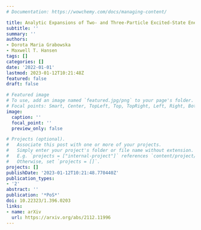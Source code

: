 ```yaml
---
# Documentation: https://wowchemy.com/docs/managing-content/

title: Analytic Expansions of Two- and Three-Particle Excited-State Energies
subtitle: ''
summary: ''
authors:
- Dorota Maria Grabowska
- Maxwell T. Hansen
tags: []
categories: []
date: '2022-01-01'
lastmod: 2023-01-12T10:21:48Z
featured: false
draft: false

# Featured image
# To use, add an image named `featured.jpg/png` to your page's folder.
# Focal points: Smart, Center, TopLeft, Top, TopRight, Left, Right, BottomLeft, Bottom, BottomRight.
image:
  caption: ''
  focal_point: ''
  preview_only: false

# Projects (optional).
#   Associate this post with one or more of your projects.
#   Simply enter your project's folder or file name without extension.
#   E.g. `projects = ["internal-project"]` references `content/project/deep-learning/index.md`.
#   Otherwise, set `projects = []`.
projects: []
publishDate: '2023-01-12T10:21:48.770440Z'
publication_types:
- '2'
abstract: ''
publication: '*PoS*'
doi: 10.22323/1.396.0203
links:
- name: arXiv
  url: https://arxiv.org/abs/2112.11996
---
```


